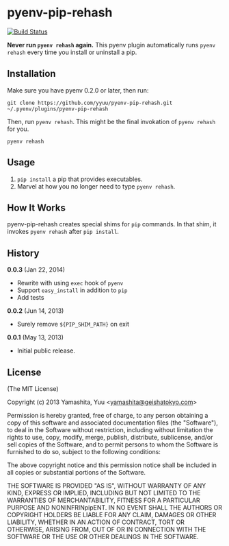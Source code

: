 # pyenv-pip-rehash

[![Build Status](https://travis-ci.org/yyuu/pyenv-pip-rehash.png)](https://travis-ci.org/yyuu/pyenv-pip-rehash)

**Never run `pyenv rehash` again.** This pyenv plugin automatically
runs `pyenv rehash` every time you install or uninstall a pip.

## Installation

Make sure you have pyenv 0.2.0 or later, then run:

    git clone https://github.com/yyuu/pyenv-pip-rehash.git ~/.pyenv/plugins/pyenv-pip-rehash

Then, run `pyenv rehash`. This might be the final invokation of `pyenv rehash` for you.

    pyenv rehash

## Usage

1. `pip install` a pip that provides executables.
2. Marvel at how you no longer need to type `pyenv rehash`.

## How It Works

pyenv-pip-rehash creates special shims for `pip` commands.
In that shim, it invokes `pyenv rehash` after `pip install`.

## History

**0.0.3** (Jan 22, 2014)

* Rewrite with using `exec` hook of `pyenv`
* Support `easy_install` in addition to `pip`
* Add tests

**0.0.2** (Jun 14, 2013)

* Surely remove `${PIP_SHIM_PATH}` on exit

**0.0.1** (May 13, 2013)

* Initial public release.

## License

(The MIT License)

Copyright (c) 2013 Yamashita, Yuu <<yamashita@geishatokyo.com>>

Permission is hereby granted, free of charge, to any person obtaining
a copy of this software and associated documentation files (the
"Software"), to deal in the Software without restriction, including
without limitation the rights to use, copy, modify, merge, publish,
distribute, sublicense, and/or sell copies of the Software, and to
permit persons to whom the Software is furnished to do so, subject to
the following conditions:

The above copyright notice and this permission notice shall be
included in all copies or substantial portions of the Software.

THE SOFTWARE IS PROVIDED "AS IS", WITHOUT WARRANTY OF ANY KIND,
EXPRESS OR IMPLIED, INCLUDING BUT NOT LIMITED TO THE WARRANTIES OF
MERCHANTABILITY, FITNESS FOR A PARTICULAR PURPOSE AND
NONINFRINpipENT. IN NO EVENT SHALL THE AUTHORS OR COPYRIGHT HOLDERS BE
LIABLE FOR ANY CLAIM, DAMAGES OR OTHER LIABILITY, WHETHER IN AN ACTION
OF CONTRACT, TORT OR OTHERWISE, ARISING FROM, OUT OF OR IN CONNECTION
WITH THE SOFTWARE OR THE USE OR OTHER DEALINGS IN THE SOFTWARE.
